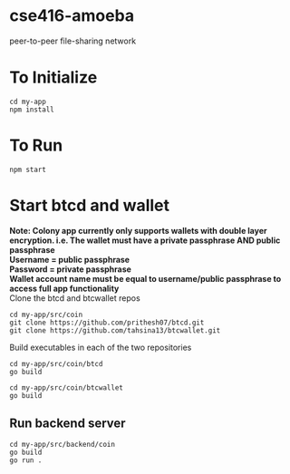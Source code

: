 # cse416-amoeba
peer-to-peer file-sharing network

# To Initialize
```
cd my-app
npm install
```

# To Run
```
npm start
```

# Start btcd and wallet
**Note: Colony app currently only supports wallets with double layer encryption. i.e. The wallet must have a private passphrase AND public passphrase**<br>
**Username = public passphrase**<br>
**Password = private passphrase**<br>
**Wallet account name must be equal to username/public passphrase to access full app functionality**<br>
Clone the btcd and btcwallet repos
```
cd my-app/src/coin
git clone https://github.com/prithesh07/btcd.git
git clone https://github.com/tahsina13/btcwallet.git
```

Build executables in each of the two repositories
```
cd my-app/src/coin/btcd
go build
```
```
cd my-app/src/coin/btcwallet
go build
```

## Run backend server
```
cd my-app/src/backend/coin
go build
go run .
```
